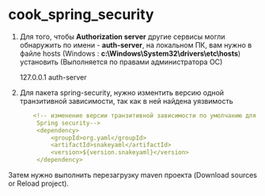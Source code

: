 # cook_spring_security

1. Для того, чтобы **Authorization server** другие сервисы могли обнаружить по имени - **auth-server**,
на локальном ПК, вам нужно в файле hosts (Windows : **c:\Windows\System32\drivers\etc\hosts**) установить
   (Выполняется по правами администратора ОС)

    
    127.0.0.1 auth-server   

2. Для пакета spring-security, нужно изментить версию одной транзитивной зависимости,
так как в ней найдена уязвимость

```yaml
       <!-- изменение версии транзитивной зависимости по умолчанию для
        Spring security-->
        <dependency>
            <groupId>org.yaml</groupId>
            <artifactId>snakeyaml</artifactId>
            <version>${version.snakeyaml}</version>
        </dependency>
```
 
Затем нужно выполнить перезагрузку maven проекта (Download sources or Reload project).